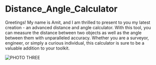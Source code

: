 # Distance_Angle_Calculator

<p>Greetings! My name is Amit, and I am thrilled to present to you my latest creation - an advanced distance and angle calculator. With this tool, you can measure the distance between two objects as well as the angle between them with unparalleled accuracy. Whether you are a surveyor, engineer, or simply a curious individual, this calculator is sure to be a valuable addition to your toolkit.</p>

![PHOTO THREE](https://github.com/PIEspace/Distance_Angle_Calculator/assets/134577378/2e060d32-0d09-4ef3-beac-948bbe39b2af)


